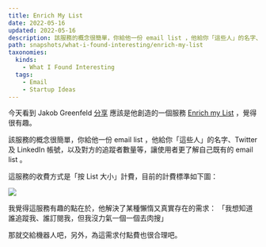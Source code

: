 ```yaml
---
title: Enrich My List
date: 2022-05-16
updated: 2022-05-16
description: 該服務的概念很簡單，你給他一份 email list ，他給你「這些人」的名字、Twitter 及 LinkedIn 帳號，以及對方的追蹤者數量等，讓使用者更了解自己既有的 email list 。
path: snapshots/what-i-found-interesting/enrich-my-list
taxonomies:
  kinds: 
    - What I Found Interesting
  tags: 
    - Email
    - Startup Ideas
---
```


今天看到 Jakob Greenfeld [分享](https://twitter.com/jakobgreenfeld/status/1525096421925453824) 應該是他創造的一個服務 [Enrich my List](https://www.enrichmylist.com/) ，覺得很有趣。

該服務的概念很簡單，你給他一份 email list ，他給你「這些人」的名字、Twitter 及 LinkedIn 帳號，以及對方的追蹤者數量等，讓使用者更了解自己既有的 email list 。

這服務的收費方式是「按 List 大小」計費，目前的計費標準如下圖：

![](https://pinchlime-screenshots.s3.ap-northeast-1.amazonaws.com/enrich-my-list_ucqxJZ.webp)

我覺得這服務有趣的點在於，他解決了某種懶惰又真實存在的需求：
「我想知道誰追蹤我、誰訂閱我，但我沒力氣一個一個去肉搜」

那就交給機器人吧，另外，為這需求付點費也很合理吧。